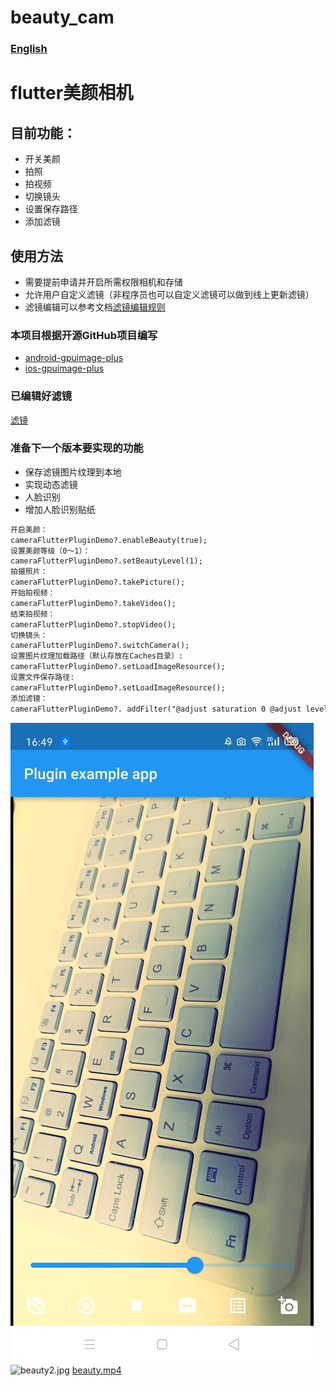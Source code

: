 # beauty_cam
### [English](./README.md)
# flutter美颜相机
## 目前功能：
* 开关美颜
* 拍照
* 拍视频
* 切换镜头
* 设置保存路径
* 添加滤镜
## 使用方法
*  需要提前申请并开启所需权限相机和存储
* 允许用户自定义滤镜（非程序员也可以自定义滤镜可以做到线上更新滤镜）
* 滤镜编辑可以参考文档[滤镜编辑规则](https://github.com/wysaid/android-gpuimage-plus/wiki/Parsing-String-Rule-(ZH))
### 本项目根据开源GitHub项目编写
*  [android-gpuimage-plus](https://github.com/wysaid/android-gpuimage-plus)
*  [ios-gpuimage-plus](https://github.com/wysaid/ios-gpuimage-plus)

### 已编辑好滤镜
[滤镜](./FILTER.md)
### 准备下一个版本要实现的功能
* 保存滤镜图片纹理到本地
* 实现动态滤镜
* 人脸识别 
* 增加人脸识别贴纸

```markdown
开启美颜：
cameraFlutterPluginDemo?.enableBeauty(true);
设置美颜等级（0～1）：
cameraFlutterPluginDemo?.setBeautyLevel(1);
拍摄照片：
cameraFlutterPluginDemo?.takePicture();
开始拍视频：
cameraFlutterPluginDemo?.takeVideo();
结束拍视频：
cameraFlutterPluginDemo?.stopVideo();
切换镜头：
cameraFlutterPluginDemo?.switchCamera();
设置图片纹理加载路径（默认存放在Caches目录）:
cameraFlutterPluginDemo?.setLoadImageResource();
设置文件保存路径:
cameraFlutterPluginDemo?.setLoadImageResource();
添加滤镜：
cameraFlutterPluginDemo?. addFilter("@adjust saturation 0 @adjust level 0 0.83921 0.8772");
```
![beauty1.jpeg](Doc%2Fbeauty1.jpeg)
![beauty2.jpg](Doc%2Fbeauty2.jpg)
[beauty.mp4](Doc%2Fbeauty.mp4)